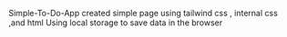 Simple-To-Do-App
created simple page using tailwind css , internal css ,and html
Using local storage to save data in the browser

